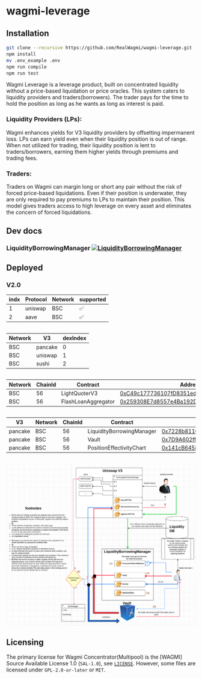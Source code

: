 # wagmi-leverage

## Installation
```bash
git clone --recursive https://github.com/RealWagmi/wagmi-leverage.git
npm install
mv .env_example .env
npm run compile
npm run test
```


Wagmi Leverage is a leverage product, built on concentrated liquidity without a price-based liquidation or price oracles. This system caters to liquidity providers and traders(borrowers). The trader pays for the time to hold the position as long as he wants as long as interest is paid.

### Liquidity Providers (LPs): 
Wagmi enhances yields for V3 liquidity providers by offsetting impermanent loss. LPs can earn yield even when their liquidity position is out of range. When not utilized for trading, their liquidity position is lent to traders/borrowers, earning them higher yields through premiums and trading fees​​.

### Traders: 
Traders on Wagmi can margin long or short any pair without the risk of forced price-based liquidations. Even if their position is underwater, they are only required to pay premiums to LPs to maintain their position. This model gives traders access to high leverage on every asset and eliminates the concern of forced liquidations​​.



## Dev docs
### LiquidityBorrowingManager [![LiquidityBorrowingManager](https://img.shields.io/badge/docs-%F0%9F%93%84-yellow)](./docs/LiquidityBorrowingManager.md)

## Deployed

### V2.0

| indx | Protocol | Network | supported |
|------| ------- | -----| -----|
| 1 | uniswap | BSC | ✅ |
| 2 | aave | BSC | ✅ |

##

| Network | V3 | dexIndex |
|------| ------- | -----|
| BSC | pancake | 0 |
| BSC | uniswap | 1 |
| BSC | sushi | 2 |

##

| Network | ChainId | Contract | Address |
|------| ------- | -----| -----|
| BSC | 56 | LightQuoterV3 | [0xC49c177736107fD8351ed6564136B9ADbE5B1eC3](https://bscscan.com/address/0xC49c177736107fD8351ed6564136B9ADbE5B1eC3) |
| BSC | 56 | FlashLoanAggregator | [0x259308E7d8557e4Ba192De1aB8Cf7e0E21896442](https://bscscan.com/address/0x259308E7d8557e4Ba192De1aB8Cf7e0E21896442) |
##

| V3 | Network | ChainId | Contract | Address |
|------|------| ------- | -----| -----|
| pancake | BSC | 56 | LiquidityBorrowingManager | [0x7228b8110d9A85BD6740bE03677Eb6deDe0546a8](https://bscscan.com/address/0x7228b8110d9A85BD6740bE03677Eb6deDe0546a8) |
| pancake | BSC | 56 | Vault| [0x7D9A602ff2582C1111C47134914415Ba4F1323A5](https://bscscan.com/address/0x7D9A602ff2582C1111C47134914415Ba4F1323A5) |
| pancake | BSC | 56 | PositionEffectivityChart| [0x141cB6458c8090B23539083C6545070D2ce4EF87](https://bscscan.com/address/0x141cB6458c8090B23539083C6545070D2ce4EF87) |

##

![](1.png "Title")

## Licensing

The primary license for Wagmi Concentrator(Multipool) is the [WAGMI] Source Available License 1.0 (`SAL-1.0`), see [`LICENSE`](./LICENSE.md). However, some files are licensed under `GPL-2.0-or-later` or `MIT`.